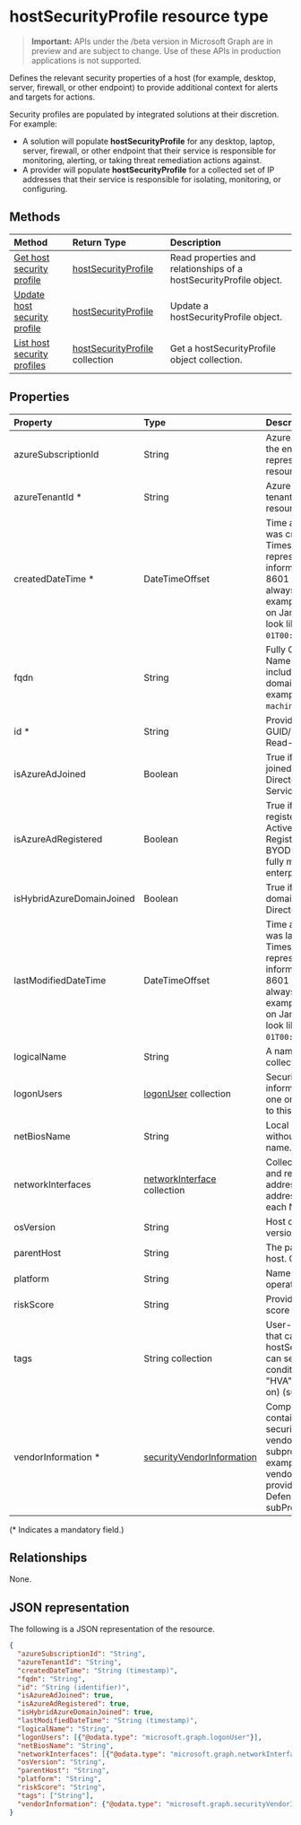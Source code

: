 # hostSecurityProfile resource type

 > **Important:** APIs under the /beta version in Microsoft Graph are in preview and are subject to change. Use of these APIs in production applications is not supported.

Defines the relevant security properties of a host (for example, desktop, server, firewall, or other endpoint) to provide additional context for alerts and targets for actions.

 Security profiles are populated by integrated solutions at their discretion. For example:

- A solution will populate **hostSecurityProfile** for any desktop, laptop, server, firewall, or other endpoint that their service is responsible for monitoring, alerting, or taking threat remediation actions against.
- A provider will populate **hostSecurityProfile** for a collected set of IP addresses that their service is responsible for isolating, monitoring, or configuring.

## Methods

| Method   | Return Type |Description|
|:---------------|:--------|:----------|
|[Get host security profile](../api/hostsecurityprofile_get.md) | [hostSecurityProfile](hostsecurityprofile.md) |Read properties and relationships of a hostSecurityProfile object.|
|[Update host security profile](../api/hostsecurityprofile_update.md) | [hostSecurityProfile](hostsecurityprofile.md)|Update a hostSecurityProfile object. |
|[List host security profiles](../api/hostsecurityprofile_list.md) |[hostSecurityProfile](hostsecurityprofile.md) collection| Get a hostSecurityProfile object collection.|

## Properties

| Property   | Type |Description|
|:---------------|:--------|:----------|
|azureSubscriptionId|String|Azure subscription ID of the entity, if this entity represents an Azure resource.|
|azureTenantId *|String|Azure Active Directory tenant ID of this resource.|
|createdDateTime *|DateTimeOffset|Time at which the alert was created. The Timestamp type represents date and time information using ISO 8601 format and is always in UTC time. For example, midnight UTC on Jan 1, 2014 would look like this: `'2014-01-01T00:00:00Z'`.|
|fqdn|String|Fully Qualified Domain Name - Hostname including the DNS domain name (for example, `machine.company.com`).|
|id *|String|Provider-generated GUID/unique identifier. Read-only.|
|isAzureAdJoined|Boolean|True if the host is domain joined to Azure Active Directory Domain Services.|
|isAzureAdRegistered|Boolean|True if the host registered with Azure Active Directory Device Registration (for example, BYOD devices - i.e. is not fully managed by enterprise).|
|isHybridAzureDomainJoined|Boolean|True if the host is domain-joined (Active Directory on premises).
|lastModifiedDateTime|DateTimeOffset|Time at which the alert was last modified. The Timestamp type represents date and time information using ISO 8601 format and is always in UTC time. For example, midnight UTC on Jan 1, 2014 would look like this: `'2014-01-01T00:00:00Z'`.|
|logicalName|String|A name for the host collection.|
|logonUsers|[logonUser](logonuser.md) collection|Security-related stateful information pertaining to one or more user logons to this host.|
|netBiosName|String|Local hostname - i.e. without the DNS domain name.|
|networkInterfaces|[networkInterface](networkinterface.md) collection|Collection of the NICs and related data (IP addresses and MAC address) associated with each NIC.|
|osVersion|String|Host operating system version.|
|parentHost|String|The parent host of this host.  Can be null.|
|platform|String|Name of the host operating system.|
|riskScore|String|Provider-calculated risk score of the host.|
|tags|String collection|User-definable labels that can be applied to an hostSecurityProfile and can serve as filter conditions (for example "HVA", "SAW", and so on) (supports [update](../api/hostsecurityprofile_update.md)).|
|vendorInformation *|[securityVendorInformation](securityvendorinformation.md)|Complex type that contains details about the security product/service vendor, provider, and subprovider (for example, vendor=Microsoft; provider=Windows Defender ATP; subProvider=AppLocker).|
(\* Indicates a mandatory field.)

## Relationships

None.

## JSON representation

The following is a JSON representation of the resource.

<!-- {
  "blockType": "resource",
  "optionalProperties": [

  ],
  "@odata.type": "microsoft.graph.hostSecurityProfile"
}-->

```json
{
  "azureSubscriptionId": "String",
  "azureTenantId": "String",
  "createdDateTime": "String (timestamp)",
  "fqdn": "String",
  "id": "String (identifier)",
  "isAzureAdJoined": true,
  "isAzureAdRegistered": true,
  "isHybridAzureDomainJoined": true,
  "lastModifiedDateTime": "String (timestamp)",
  "logicalName": "String",
  "logonUsers": [{"@odata.type": "microsoft.graph.logonUser"}],
  "netBiosName": "String",
  "networkInterfaces": [{"@odata.type": "microsoft.graph.networkInterface"}],
  "osVersion": "String",
  "parentHost": "String",
  "platform": "String",
  "riskScore": "String",
  "tags": ["String"],
  "vendorInformation": {"@odata.type": "microsoft.graph.securityVendorInformation"}
}

```

<!-- uuid: 8fcb5dbc-d5aa-4681-8e31-b001d5168d79
2015-10-25 14:57:30 UTC -->
<!-- {
  "type": "#page.annotation",
  "description": "hostSecurityProfile resource",
  "keywords": "",
  "section": "documentation",
  "tocPath": ""
}-->

